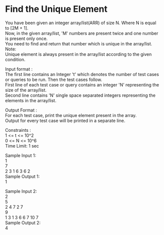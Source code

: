 # Find the Unique Element




You have been given an integer array/list(ARR) of size N. Where N is equal to [2M + 1].            
Now, in the given array/list, 'M' numbers are present twice and one number is present only once.               
You need to find and return that number which is unique in the array/list.                       
 Note:                  
Unique element is always present in the array/list according to the given condition.               

Input format :                     
The first line contains an Integer 't' which denotes the number of test cases or queries to be run. Then the test cases follow.                          
First line of each test case or query contains an integer 'N' representing the size of the array/list.               
Second line contains 'N' single space separated integers representing the elements in the array/list.               

Output Format :             
For each test case, print the unique element present in the array.           
Output for every test case will be printed in a separate line.              

Constraints :           
1 <= t <= 10^2             
0 <= N <= 10^6            
Time Limit: 1 sec             

Sample Input 1:       
1         
7           
2 3 1 6 3 6 2           
Sample Output 1:            
1      

Sample Input 2:           
2             
5          
2 4 7 2 7                
9               
1 3 1 3 6 6 7 10 7         
Sample Output 2:         
4       
